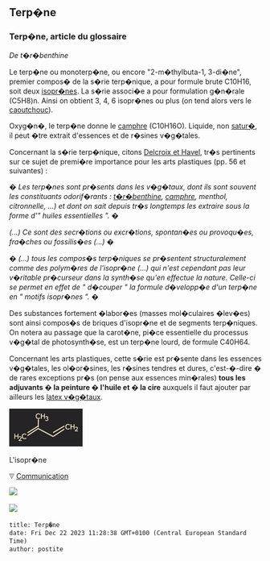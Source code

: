 ## Terp�ne
### Terp�ne, article du glossaire
 _De t�r�benthine_

Le terp�ne ou monoterp�ne, ou encore "2-m�thylbuta-1, 3-di�ne", premier compos� de la s�rie terp�nique, a pour formule brute C10H16, soit deux [isopr�nes](isoprene.html). La s�rie associ�e a pour formulation g�n�rale (C5H8)n. Ainsi on obtient 3, 4, 6 isopr�nes ou plus (on tend alors vers le [caoutchouc](latex.html#fabricationcomposition)).

Oxyg�n�, le terp�ne donne le [camphre](camphre.html) (C10H16O). Liquide, non [satur�](saturation.html), il peut �tre extrait d'essences et de r�sines v�g�tales.

Concernant la s�rie terp�nique, citons [Delcroix et Havel](livres.html#delcroix), tr�s pertinents sur ce sujet de premi�re importance pour les arts plastiques (pp. 56 et suivantes) :

� _Les terp�nes sont pr�sents dans les v�g�taux, dont ils sont souvent les constituants odorif�rants : [t�r�benthine](essences.html#essencedeterebenthine), [camphre](camphre.html), menthol, citronnelle, ...) et dont on sait depuis tr�s longtemps les extraire sous la forme d'" huiles essentielles ". �_

_(...) Ce sont des secr�tions ou excr�tions, spontan�es ou provoqu�es, fra�ches ou fossilis�es (...)_ �

_� (...) tous les compos�s terp�niques se pr�sentent structuralement comme des polym�res de l'isopr�ne (...) qui n'est cependant pas leur v�ritable pr�curseur dans la synth�se qu'en effectue la nature. Celle-ci se permet en effet de " d�couper " la formule d�velopp�e d'un terp�ne en " motifs isopr�nes ". �_

Des substances fortement �labor�es (masses mol�culaires �lev�es) sont ainsi compos�s de briques d'isopr�ne et de segments terp�niques. On notera au passage que la carot�ne, pi�ce essentielle du processus v�g�tal de photosynth�se, est un terp�ne lourd, de formule C40H64.

Concernant les arts plastiques, cette s�rie est pr�sente dans les essences v�g�tales, les ol�or�sines, les r�sines tendres et dures, c'est-�-dire � de rares exceptions pr�s (on pense aux essences min�rales) **tous les adjuvants � la peinture � l'huile et � la cire** auxquels il faut ajouter par ailleurs les [latex v�g�taux](latex.html).

![](images/isoprene.jpg)

L'isopr�ne



![](images/flechebas.gif) [Communication](http://www.artrealite.com/annonceurs.htm) 

[![](https://cbonvin.fr/sites/regie.artrealite.com/visuels/campagne1.png)](index-2.html#20131014)

![](https://cbonvin.fr/sites/regie.artrealite.com/visuels/campagne2.png)
```
title: Terp�ne
date: Fri Dec 22 2023 11:28:38 GMT+0100 (Central European Standard Time)
author: postite
```

